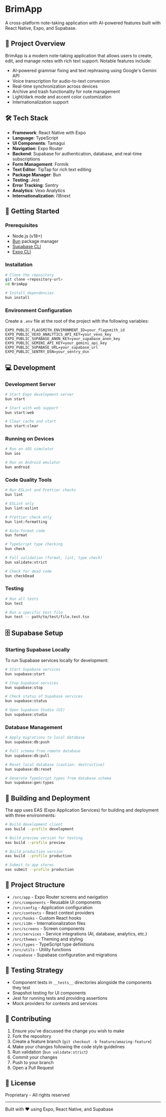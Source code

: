 # BrimApp

A cross-platform note-taking application with AI-powered features built with React Native, Expo, and Supabase.

## 📝 Project Overview

BrimApp is a modern note-taking application that allows users to create, edit, and manage notes with rich text support. Notable features include:

- AI-powered grammar fixing and text rephrasing using Google's Gemini API
- Voice transcription for audio-to-text conversion
- Real-time synchronization across devices
- Archive and trash functionality for note management
- Light/dark mode and accent color customization
- Internationalization support

## 🛠️ Tech Stack

- **Framework**: React Native with Expo
- **Language**: TypeScript
- **UI Components**: Tamagui
- **Navigation**: Expo Router
- **Backend**: Supabase for authentication, database, and real-time subscriptions
- **Form Management**: Formik
- **Text Editor**: TipTap for rich text editing
- **Package Manager**: Bun
- **Testing**: Jest
- **Error Tracking**: Sentry
- **Analytics**: Vexo Analytics
- **Internationalization**: i18next

## 🚀 Getting Started

### Prerequisites

- Node.js (v18+)
- [Bun](https://bun.sh/) package manager
- [Supabase CLI](https://supabase.com/docs/guides/cli/getting-started)
- [Expo CLI](https://docs.expo.dev/get-started/installation/)

### Installation

```bash
# Clone the repository
git clone <repository-url>
cd BrimApp

# Install dependencies
bun install
```

### Environment Configuration

Create a `.env` file at the root of the project with the following variables:

```
EXPO_PUBLIC_FLAGSMITH_ENVIRONMENT_ID=your_flagsmith_id
EXPO_PUBLIC_VEXO_ANALYTICS_API_KEY=your_vexo_key
EXPO_PUBLIC_SUPABASE_ANON_KEY=your_supabase_anon_key
EXPO_PUBLIC_GEMINI_API_KEY=your_gemini_api_key
EXPO_PUBLIC_SUPABASE_URL=your_supabase_url
EXPO_PUBLIC_SENTRY_DSN=your_sentry_dsn
```

## 💻 Development

### Development Server

```bash
# Start Expo development server
bun start

# Start with web support
bun start:web

# Clear cache and start
bun start:clear
```

### Running on Devices

```bash
# Run on iOS simulator
bun ios

# Run on Android emulator
bun android
```

### Code Quality Tools

```bash
# Run ESLint and Prettier checks
bun lint

# ESLint only
bun lint:eslint

# Prettier check only
bun lint:formatting

# Auto-format code
bun format

# TypeScript type checking
bun check

# Full validation (format, lint, type check)
bun validate:strict

# Check for dead code
bun checkDead
```

### Testing

```bash
# Run all tests
bun test

# Run a specific test file
bun test -- path/to/test/file.test.tsx
```

## 🗄️ Supabase Setup

### Starting Supabase Locally

To run Supabase services locally for development:

```bash
# Start Supabase services
bun supabase:start

# Stop Supabase services
bun supabase:stop

# Check status of Supabase services
bun supabase:status

# Open Supabase Studio (UI)
bun supabase:studio
```

### Database Management

```bash
# Apply migrations to local database
bun supabase:db:push

# Pull schema from remote database
bun supabase:db:pull

# Reset local database (caution: destructive)
bun supabase:db:reset

# Generate TypeScript types from database schema
bun supabase:gen:types
```

## 📱 Building and Deployment

The app uses EAS (Expo Application Services) for building and deployment with three environments:

```bash
# Build development client
eas build --profile development

# Build preview version for testing
eas build --profile preview

# Build production version
eas build --profile production

# Submit to app stores
eas submit --profile production
```

## 📂 Project Structure

- `/src/app` - Expo Router screens and navigation
- `/src/components` - Reusable UI components
- `/src/config` - Application configuration
- `/src/contexts` - React context providers
- `/src/hooks` - Custom React hooks
- `/src/i18n` - Internationalization files
- `/src/screens` - Screen components
- `/src/services` - Service integrations (AI, database, analytics, etc.)
- `/src/themes` - Theming and styling
- `/src/types` - TypeScript type definitions
- `/src/utils` - Utility functions
- `/supabase` - Supabase configuration and migrations

## 🧪 Testing Strategy

- Component tests in `__tests__` directories alongside the components they test
- Snapshot testing for UI components
- Jest for running tests and providing assertions
- Mock providers for contexts and services

## 🤝 Contributing

1. Ensure you've discussed the change you wish to make
2. Fork the repository
3. Create a feature branch (`git checkout -b feature/amazing-feature`)
4. Make your changes following the code style guidelines
5. Run validation (`bun validate:strict`)
6. Commit your changes
7. Push to your branch
8. Open a Pull Request

## 📄 License

Proprietary - All rights reserved

---

Built with ❤️ using Expo, React Native, and Supabase
